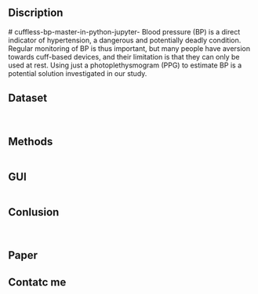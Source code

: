 <h2> Discription </h2>
# cuffless-bp-master-in-python-jupyter-
Blood pressure (BP) is a direct indicator of hypertension, a dangerous and potentially deadly condition. Regular monitoring of BP is thus important, but many people have aversion towards cuff-based devices, and their limitation is that they can only be used at rest. Using just a photoplethysmogram (PPG) to estimate BP is a potential solution investigated in our study.


<h2> Dataset </h2>
<img src=" "> 
<img src=" "> 


<h2> Methods </h2>
<img src=" "> 


<h2> GUI </h2>
<img src=" "> 


<h2> Conlusion </h2>
<img src=" "> 
<img src=" "> 
<img src=" "> 
<img src=" "> 


<h2> Paper </h2>

<h2> Contatc me </h2>
<img src=" "> 
         
